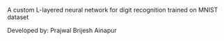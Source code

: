 A custom L-layered neural network for digit recognition trained on MNIST dataset

Developed by: Prajwal Brijesh Ainapur
